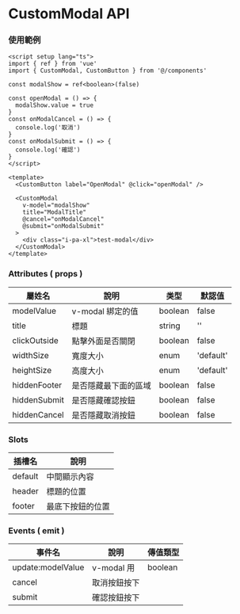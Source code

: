 # CustomModal API

### 使用範例

```vue
<script setup lang="ts">
import { ref } from 'vue'
import { CustomModal, CustomButton } from '@/components'

const modalShow = ref<boolean>(false)

const openModal = () => {
  modalShow.value = true
}
const onModalCancel = () => {
  console.log('取消')
}
const onModalSubmit = () => {
  console.log('確認')
}
</script>

<template>
  <CustomButton label="OpenModal" @click="openModal" />

  <CustomModal
    v-model="modalShow"
    title="ModalTitle"
    @cancel="onModalCancel"
    @submit="onModalSubmit"
  >
    <div class="i-pa-xl">test-modal</div>
  </CustomModal>
</template>
```

### Attributes ( props )

| 屬姓名       | 說明                 | 类型    | 默認值    |
| ------------ | -------------------- | ------- | --------- |
| modelValue   | v-modal 綁定的值     | boolean | false     |
| title        | 標題                 | string  | ''        |
| clickOutside | 點擊外面是否關閉     | boolean | false     |
| widthSize    | 寬度大小             | enum    | 'default' |
| heightSize   | 高度大小             | enum    | 'default' |
| hiddenFooter | 是否隱藏最下面的區域 | boolean | false     |
| hiddenSubmit | 是否隱藏確認按鈕     | boolean | false     |
| hiddenCancel | 是否隱藏取消按鈕     | boolean | false     |

### Slots

| 插槽名  | 說明             |
| ------- | ---------------- |
| default | 中間顯示內容     |
| header  | 標題的位置       |
| footer  | 最底下按鈕的位置 |

### Events ( emit )

| 事件名            | 說明         | 傳值類型 |
| ----------------- | ------------ | -------- |
| update:modelValue | v-modal 用   | boolean  |
| cancel            | 取消按鈕按下 |          |
| submit            | 確認按鈕按下 |          |
